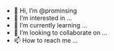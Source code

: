 - 👋 Hi, I’m @prominsing
- 👀 I’m interested in ...
- 🌱 I’m currently learning ...
- 💞️ I’m looking to collaborate on ...
- 📫 How to reach me ...

<!---
prominsing/prominsing is a ✨ special ✨ repository because its `README.md` (this file) appears on your GitHub profile.
You can click the Preview link to take a look at your changes.
--->
